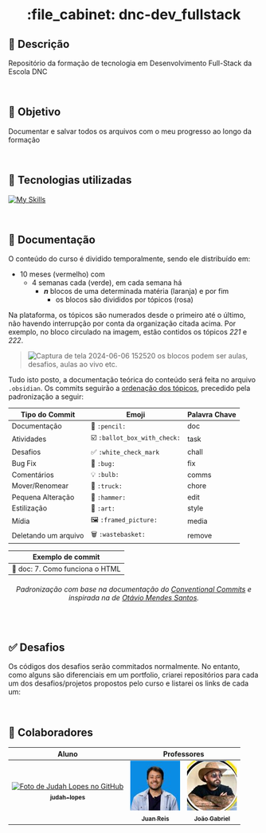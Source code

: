 <h1 align="center">:file_cabinet: dnc-dev_fullstack</h1>

## 📜 Descrição

Repositório da formação de tecnologia em Desenvolvimento Full-Stack da Escola DNC

<br>

## :dart: Objetivo

Documentar e salvar todos os arquivos com o meu progresso ao longo da formação

<br>

## :wrench: Tecnologias utilizadas
<div>
   
   [![My Skills](https://skillicons.dev/icons?i=html,css)](https://skillicons.dev)
<!--    <img src="https://cdn.jsdelivr.net/gh/devicons/devicon/icons/html5/html5-plain.svg" width="50px;"/>
   <img src="https://cdn.jsdelivr.net/gh/devicons/devicon/icons/css3/css3-plain.svg" width="50px"/>
   <img src="https://cdn.jsdelivr.net/gh/devicons/devicon/icons/javascript/javascript-plain.svg" width="50px"/>
   <img src="https://cdn.jsdelivr.net/gh/devicons/devicon@latest/icons/typescript/typescript-plain.svg" width="50px"/>
   <img src="https://cdn.jsdelivr.net/gh/devicons/devicon/icons/nodejs/nodejs-original.svg" width="50px"/> -->
</div>

<br>

## 📝 Documentação

O conteúdo do curso é dividido temporalmente, sendo ele distribuído em: 
- 10 meses (vermelho) com
  - 4 semanas cada (verde), em cada semana há
    - ___n___ blocos de uma determinada matéria (laranja) e por fim
      - os blocos são divididos por tópicos (rosa)

Na plataforma, os tópicos são numerados desde o primeiro até o último, não havendo interrupção por conta da organização citada acima. Por exemplo, no bloco circulado na imagem, estão contidos os tópicos _221_ e _222_.

> ![Captura de tela 2024-06-06 152520](https://github.com/judah-lopes/dnc-dev_fullstack/assets/134812191/669f1382-6b8e-47e3-9361-90f660abf655)
> os blocos podem ser aulas, desafios, aulas ao vivo etc.
 
Tudo isto posto, a documentação teórica do conteúdo será feita no arquivo `.obsidian`. Os commits seguirão a <ins>ordenação dos tópicos</ins>, precedido pela padronização a seguir:

<div align="center">
   
   | Tipo do Commit       | Emoji                | Palavra Chave | 
   |----------------------|----------------------|---------------|
   | Documentação         | 📝 `:pencil:`       | doc           |
   | Atividades           | ☑️ `:ballot_box_with_check:` | task |
   | Desafios             | ✅ `:white_check_mark` | chall      |
   | Bug Fix              | 🐛 `:bug:`          | fix           |
   | Comentários          | 💡 `:bulb:`         | comms         |
   | Mover/Renomear       | 🚚 `:truck:`        | chore         |
   | Pequena Alteração    | 🔨 `:hammer:`       | edit          |
   | Estilização          | 🎨 `:art:`          | style         |
   | Mídia                | 🖼️ `:framed_picture:`  | media      |
   | Deletando um arquivo | 🗑️ `:wastebasket:`  | remove        |
</div>

<div align="center">
   
| Exemplo de commit |
| --- |
| 📝 doc: 7. Como funciona o HTML |

###### Padronização com base na documentação do <a href="https://www.conventionalcommits.org/pt-br/v1.0.0/">Conventional Commits</a> e inspirada na de <a href="https://github.com/OtavioMendesSantos/Projeto_Autodidata?tab=readme-ov-file">Otávio Mendes Santos</a>.
</div>


<br>

## ✅ Desafios
 Os códigos dos desafios serão commitados normalmente. No entanto, como alguns são diferenciais em um portfolio, criarei repositórios para cada um dos desafios/projetos propostos pelo curso e listarei os links de cada um: 

<br>

## :handshake: Colaboradores

<table>
  <thead>
    <tr>
      <th>
        Aluno
      </th>
      <th align="center" colspan=5>
        Professores
      </th>
    <tr>
  <thead>
  <tbody>  
    <tr>
      <td align="center">
        <a href="https://github.com/judah-lopes">
          <img src="https://avatars.githubusercontent.com/u/134812191?s=400&u=00a571215f2ea321a8738af235cea655e1e36ec6&v=4" width="100px;" alt="Foto de Judah Lopes no GitHub"/><br>
          <sub>
            <b>judah-lopes</b>
          </sub>
        </a>
      </td>
      <td align="center">
        <a href="https://www.linkedin.com/in/jrmendes/">
          <img src="https://github.com/judah-lopes/dnc-dev_fullstack/blob/main/assets/img/juan-reis.jpg" alt="Foto de Juan Reis no LinkedIn"/><br>
          <sub>
            <b>Juan Reis</b>
          </sub>
        </a>
      </td>
      <td align="center">
        <a href="https://www.linkedin.com/in/joao-gabriel-matuto/">
          <img src="https://github.com/judah-lopes/dnc-dev_fullstack/blob/main/assets/img/joao-gabriel.jpg" width="100px;" alt="Foto de João Gabriel no LinkedIn"/><br>
          <sub>
            <b>João Gabriel</b>
          </sub>
        </a>
      </td>
<!--       <td align="center">
        <a href="">
          <img src="" width="100px;" alt="Foto de "/><br>
          <sub>
            <b></b>
          </sub>
        </a>
      </td>
      <td align="center">
        <a href="">
          <img src="" width="100px;" alt="Foto de "/><br>
          <sub>
            <b></b>
          </sub>
        </a>
      </td>
      <td align="center">
        <a href="">
          <img src="" width="100px;" alt="Foto de "/><br>
          <sub>
            <b></b>
          </sub>
        </a>
      </td>
      <td align="center">
        <a href="">
          <img src="" width="100px;" alt="Foto de "/><br>
          <sub>
            <b></b>
          </sub>
        </a>
      </td>
      <td align="center">
        <a href="">
          <img src="" width="100px;" alt="Foto de "/><br>
          <sub>
            <b></b>
          </sub>
        </a>
      </td>
      <td align="center">
        <a href="">
          <img src="" width="100px;" alt="Foto de "/><br>
          <sub>
            <b></b>
          </sub>
        </a>
      </td>
      <td align="center">
        <a href="">
          <img src="" width="100px;" alt="Foto de "/><br>
          <sub>
            <b></b>
          </sub>
        </a>
      </td>
      <td align="center">
        <a href="">
          <img src="" width="100px;" alt="Foto de "/><br>
          <sub>
            <b></b>
          </sub>
        </a>
      </td>
      <td align="center">
        <a href="">
          <img src="" width="100px;" alt="Foto de "/><br>
          <sub>
            <b></b>
          </sub>
        </a>
      </td> -->
    </tr>
</table>
